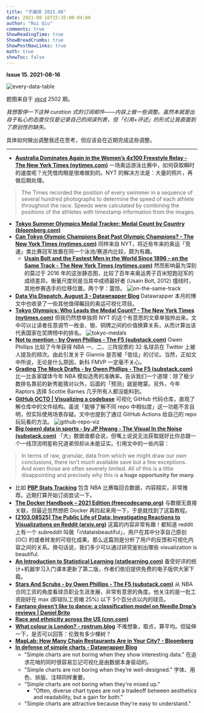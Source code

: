 ```yaml
---
title: "不画饼 2021.08"
date: 2021-08-16T15:35:00-04:00
author: "Rui Qiu"
comments: true
ShowReadingTime: true
ShowBreadCrumbs: true
ShowPostNavLinks: true
math: true
showToc: false
---
```


**Issue 15. 2021-08-16**

![every-data-table](https://imgs.xkcd.com/comics/every_data_table.png)

题图来自于 [xkcd](https://xkcd.com/2502/) 2502 期。

*我想暂停一下这种 curation 式的订阅邮件——内容上做一些调整。虽然本就是出自于私心的态度仅仅是记录自己的阅读列表，但「引用+评述」的形式让我直面到了原创性的缺失。*

具体如何做出调整我还在思考，但应该会在近期完成这些调整。

***

- **[Australia Dominates Again in the Women’s 4x100 Freestyle Relay - The New York Times (nytimes.com)](https://www.nytimes.com/interactive/2021/07/25/sports/olympics/4x100-relay-swimming-olympics.html)** 一场奥运游泳比赛中，如何获取瞬时的速度呢？光凭借肉眼是很难做到的。NYT 的解决方法是：大量的照片，再做后期处理。

> The Times recorded the position of every swimmer in a sequence of several hundred photographs to determine the speed of each athlete throughout the race. Speeds were calculated by combining the positions of the athletes with timestamp information from the images.

- **[Tokyo Summer Olympics Medal Tracker: Medal Count by Country (bloomberg.com)](https://www.bloomberg.com/graphics/tokyo-2020-summer-olympics-medal-count/)**
- **[Can Tokyo Olympic Champions Beat Past Olympic Champions? - The New York Times (nytimes.com)](https://www.nytimes.com/interactive/2021/08/07/sports/olympics/olympic-races.html)** 同样来自 NYT，将近些年来的奥运「竞速」类比赛冠军放置在同一个泳池/赛道内比较，颇为有趣。
	- **[Usain Bolt and the Fastest Men in the World Since 1896 – on the Same Track - The New York Times (nytimes.com)](https://www.nytimes.com/interactive/2016/08/15/sports/olympics/usain-bolt-and-120-years-of-sprinting-history.html)** 然而影响最为深刻的莫过于 2016 年的这张静态图，比较了百年来奥运男子百米短跑冠军的成绩差异。衡量尺度则是当其中成绩最好者 (Usain Bolt, 2012) 撞线时，其他参赛选手的位移位置。两个字：震惊。
![on-the-same-track](https://static01.nyt.com/newsgraphics/2016/08/11/bolt-redux/8cf168a889a8feec66607a79b288f9045dca01fa/final_image1_top.jpg)
- **[Data Vis Dispatch, August 3 - Datawrapper Blog](https://blog.datawrapper.de/data-vis-dispatch-august-3-2021/)** Datawrapper 本月的博文中也收录了一些其他值得瞩目的奥运可视化项目。
- **[Tokyo Olympics: Who Leads the Medal Count? - The New York Times (nytimes.com)](https://www.nytimes.com/interactive/2021/07/27/upshot/which-country-leads-in-the-olympic-medal-count.html)** 但我仍然想单独把 NYT 的这个有意思的文章单独拎出来。文中可以让读者任意调节一枚金、银、铜牌之间的价值换算关系，从而计算出该代表国家在奖牌榜中的排名。
![tokyo-medals](/image/nopie/15/2021-08-16-nyt-which-country-leads-in-the-olympic-medal-count.gif)
- **[Not to mention - by Owen Phillips - The F5 (substack.com)](https://thef5.substack.com/p/at-me)** Owen Phillips 比较了今年获得 NBA 一、二、三阵投票的 32 名球员在 Twitter 上被人提及的频次。由此引发关于 Giannis 是否被「低估」的讨论。当然，正如文中所说，无论是什么原因，新科 FMVP 一定毫不关心。
- **[Grading The Mock Drafts - by Owen Phillips - The F5 (substack.com)](https://thef5.substack.com/p/mock-draft-grades)** 比一比各家媒体今年 NBA 模拟选秀的准确率。告诉我们一个道理：除了极少数排名靠前的新秀能猜对以外，后面的「预测」就是瞎蒙。另外，今年 Raptors 选择 Scottie Barnes 几乎所有人都没能料到。
- **[GitHub OCTO | Visualizing a codebase](https://octo.github.com/projects/repo-visualization)** 可视化 GitHub 代码仓库，直观了解仓库中的文件结构。虽说「能够了解不同 repo 中相似度」这一功能不言自明，但实际使用场景存疑。文中也提到了通过 GitHub Actions 给自己的 repo 玩玩看的方法。
![github-repo-viz](https://raw.githubusercontent.com/rexarski/rexarski.github.io/d764a36fa42bd1527e80f906559249360e942c07/diagram.svg)
- **[Big (open) data in sports - by JP Hwang - The Visual In the Noise (substack.com)](https://visualnoise.substack.com/p/big-open-data-in-sports)** 「大」数据谁都会说，但嘴上说说无法获取就好比你总跟一个一线顶流明星称兄道弟但却从未能证实。引用文中的一些内容：
> In terms of raw, granular, data from which we might draw our _own_ conclusions, there isn’t much available save but a few exceptions. And even those are often severely limited.
> All of this is a little disappointing and precisely why this is **a huge opportunity for many**.
- 比如 **[PBP Stats Tracking](https://tracking.pbpstats.com/)** 包含 NBA 比赛每回合数据，内容翔实，非常推荐。近期打算开始订阅尝试一下。
- **[The Docker Handbook – 2021 Edition (freecodecamp.org)](https://www.freecodecamp.org/news/the-docker-handbook/)** 与数据无直接关联，但最近忽然想把 Docker 再捡起来用一下，于是就找到了这篇教程。
- **[[2103.08525] The Public Life of Data: Investigating Reactions to Visualizations on Reddit (arxiv.org)](https://arxiv.org/abs/2103.08525)** 这篇的内容非常有趣！都知道 reddit 上有一个 subreddit 叫做「r/dataisbeautiful」，用户在其中分享自己原创 (OC) 的或者转发的可视化成果。那么这篇则是分析了用户的反馈和可视化内容之间的关系。换句话说，我们多少可以通过研究鉴别出哪些 visualization is beautiful.
- **[An Introduction to Statistical Learning (statlearning.com)](https://www.statlearning.com/)**  备受好评的统计+机器学习入门课本更新了第二版，作者们依旧提供免费的电子版供大家下载。
- **[Stars And Scrubs - by Owen Phillips - The F5 (substack.com)](https://thef5.substack.com/p/stars-and-scrubs)** 从 NBA 合同工资的角度看球员职业生涯发展，非常有意思的角度。他关注的是一批工资刚好在 max (即球队工资帽 25%) 以下 5个百分点以内的球员。
- **[Fantano doesn’t like to dance: a classification model on Needle Drop’s reviews | Daniel Brito](https://danielbrito.netlify.app/post/2021-07-24-fantano-doesn-t-like-to-dance-a-classification-model-on-needle-drop-s-reviews/)**
- **[Race and ethnicity across the US (cnn.com)](https://www.cnn.com/interactive/2021/us/census-race-ethnicity-map/)**
- **[What colour is London? - rostrum.blog](https://www.rostrum.blog/2021/07/23/london-colour/)** 不难想象，取点，算平均。但延伸一下，是否可以回答：伦敦有多少棵树？
- **[MapLab: How Many Chain Restaurants Are in Your City? - Bloomberg](https://www.bloomberg.com/news/newsletters/2021-06-16/maplab-how-many-chain-restaurants-are-in-your-city)**
- **[In defense of simple charts - Datawrapper Blog](https://blog.datawrapper.de/in-defense-of-simple-charts/)**
	- "Simple charts are not boring when they show interesting data." 在追求花哨的同时很容易忘记可视化是由数据本身驱动的。
	- "Simple charts are not boring when they’re well-designed." 字体、用色、排版、注释同样重要。
	- "Simple charts are not boring when they're mixed up."
		- "Often, diverse chart types are not a tradeoff between aesthetics and readability, but a gain for both."
	- "Simple charts are attractive because they're easy to understand."
